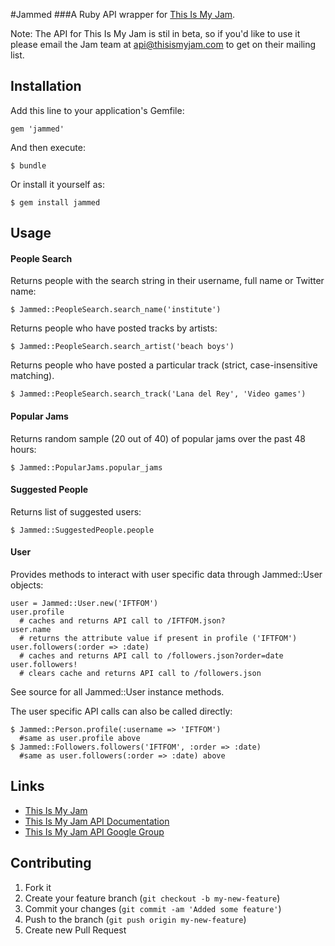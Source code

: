 #Jammed
###A Ruby API wrapper for [This Is My Jam](http://www.thisismyjam.com/).

Note: The API for This Is My Jam is stil in beta, so if you'd like to use it please email the Jam team at api@thisismyjam.com to get on their mailing list.

## Installation

Add this line to your application's Gemfile:

    gem 'jammed'

And then execute:

    $ bundle

Or install it yourself as:

    $ gem install jammed

## Usage

#### People Search

Returns people with the search string in their username, full name or Twitter name:

    $ Jammed::PeopleSearch.search_name('institute')

Returns people who have posted tracks by artists:

    $ Jammed::PeopleSearch.search_artist('beach boys')

Returns people who have posted a particular track (strict, case-insensitive matching).

    $ Jammed::PeopleSearch.search_track('Lana del Rey', 'Video games')

#### Popular Jams

Returns random sample (20 out of 40) of popular jams over the past 48 hours:

    $ Jammed::PopularJams.popular_jams

#### Suggested People

Returns list of suggested users:

    $ Jammed::SuggestedPeople.people

#### User

Provides methods to interact with user specific data through Jammed::User objects:

    user = Jammed::User.new('IFTFOM')
    user.profile
      # caches and returns API call to /IFTFOM.json?
    user.name
      # returns the attribute value if present in profile ('IFTFOM')
    user.followers(:order => :date)
      # caches and returns API call to /followers.json?order=date
    user.followers!
      # clears cache and returns API call to /followers.json

See source for all Jammed::User instance methods.

The user specific API calls can also be called directly:

    $ Jammed::Person.profile(:username => 'IFTFOM')
      #same as user.profile above
    $ Jammed::Followers.followers('IFTFOM', :order => :date)
      #same as user.followers(:order => :date) above

## Links

* [This Is My Jam](http://www.thisismyjam.com/)
* [This Is My Jam API Documentation](http://www.thisismyjam.com/developers)
* [This Is My Jam API Google Group](https://groups.google.com/forum/?fromgroups#!forum/thisismyapi)

## Contributing

1. Fork it
2. Create your feature branch (`git checkout -b my-new-feature`)
3. Commit your changes (`git commit -am 'Added some feature'`)
4. Push to the branch (`git push origin my-new-feature`)
5. Create new Pull Request

